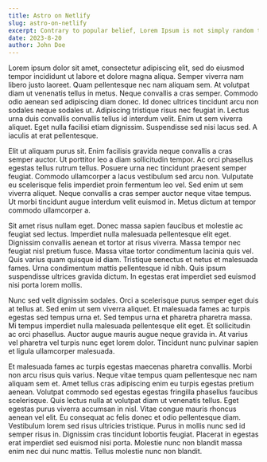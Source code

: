```yaml
---
title: Astro on Netlify
slug: astro-on-netlify
excerpt: Contrary to popular belief, Lorem Ipsum is not simply random text. It has roots in a piece of classical Latin literature from 45 BC, making it over 2000 years old.
date: 2023-8-20
author: John Doe
---
```


Lorem ipsum dolor sit amet, consectetur adipiscing elit, sed do eiusmod tempor incididunt ut labore et dolore magna aliqua. Semper viverra nam libero justo laoreet. Quam pellentesque nec nam aliquam sem. At volutpat diam ut venenatis tellus in metus. Neque convallis a cras semper. Commodo odio aenean sed adipiscing diam donec. Id donec ultrices tincidunt arcu non sodales neque sodales ut. Adipiscing tristique risus nec feugiat in. Lectus urna duis convallis convallis tellus id interdum velit. Enim ut sem viverra aliquet. Eget nulla facilisi etiam dignissim. Suspendisse sed nisi lacus sed. A iaculis at erat pellentesque.

Elit ut aliquam purus sit. Enim facilisis gravida neque convallis a cras semper auctor. Ut porttitor leo a diam sollicitudin tempor. Ac orci phasellus egestas tellus rutrum tellus. Posuere urna nec tincidunt praesent semper feugiat. Commodo ullamcorper a lacus vestibulum sed arcu non. Vulputate eu scelerisque felis imperdiet proin fermentum leo vel. Sed enim ut sem viverra aliquet. Neque convallis a cras semper auctor neque vitae tempus. Ut morbi tincidunt augue interdum velit euismod in. Metus dictum at tempor commodo ullamcorper a.

Sit amet risus nullam eget. Donec massa sapien faucibus et molestie ac feugiat sed lectus. Imperdiet nulla malesuada pellentesque elit eget. Dignissim convallis aenean et tortor at risus viverra. Massa tempor nec feugiat nisl pretium fusce. Massa vitae tortor condimentum lacinia quis vel. Quis varius quam quisque id diam. Tristique senectus et netus et malesuada fames. Urna condimentum mattis pellentesque id nibh. Quis ipsum suspendisse ultrices gravida dictum. In egestas erat imperdiet sed euismod nisi porta lorem mollis.

Nunc sed velit dignissim sodales. Orci a scelerisque purus semper eget duis at tellus at. Sed enim ut sem viverra aliquet. Et malesuada fames ac turpis egestas sed tempus urna et. Sed tempus urna et pharetra pharetra massa. Mi tempus imperdiet nulla malesuada pellentesque elit eget. Et sollicitudin ac orci phasellus. Auctor augue mauris augue neque gravida in. At varius vel pharetra vel turpis nunc eget lorem dolor. Tincidunt nunc pulvinar sapien et ligula ullamcorper malesuada.

Et malesuada fames ac turpis egestas maecenas pharetra convallis. Morbi non arcu risus quis varius. Neque vitae tempus quam pellentesque nec nam aliquam sem et. Amet tellus cras adipiscing enim eu turpis egestas pretium aenean. Volutpat commodo sed egestas egestas fringilla phasellus faucibus scelerisque. Quis lectus nulla at volutpat diam ut venenatis tellus. Eget egestas purus viverra accumsan in nisl. Vitae congue mauris rhoncus aenean vel elit. Eu consequat ac felis donec et odio pellentesque diam. Vestibulum lorem sed risus ultricies tristique. Purus in mollis nunc sed id semper risus in. Dignissim cras tincidunt lobortis feugiat. Placerat in egestas erat imperdiet sed euismod nisi porta. Molestie nunc non blandit massa enim nec dui nunc mattis. Tellus molestie nunc non blandit.
